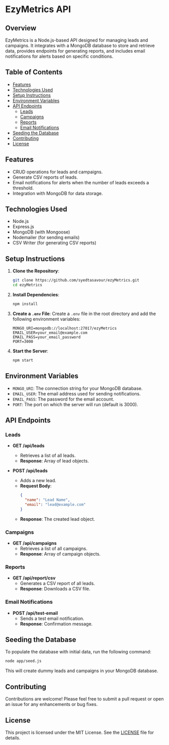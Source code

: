 # EzyMetrics API

## Overview

EzyMetrics is a Node.js-based API designed for managing leads and campaigns. It integrates with a MongoDB database to store and retrieve data, provides endpoints for generating reports, and includes email notifications for alerts based on specific conditions.

## Table of Contents

- [Features](#features)
- [Technologies Used](#technologies-used)
- [Setup Instructions](#setup-instructions)
- [Environment Variables](#environment-variables)
- [API Endpoints](#api-endpoints)
  - [Leads](#leads)
  - [Campaigns](#campaigns)
  - [Reports](#reports)
  - [Email Notifications](#email-notifications)
- [Seeding the Database](#seeding-the-database)
- [Contributing](#contributing)
- [License](#license)

## Features

- CRUD operations for leads and campaigns.
- Generate CSV reports of leads.
- Email notifications for alerts when the number of leads exceeds a threshold.
- Integration with MongoDB for data storage.

## Technologies Used

- Node.js
- Express.js
- MongoDB (with Mongoose)
- Nodemailer (for sending emails)
- CSV Writer (for generating CSV reports)

## Setup Instructions

1. **Clone the Repository**:
   ```bash
   git clone https://github.com/syedtasavour/ezyMetrics.git
   cd ezyMetrics
   ```

2. **Install Dependencies**:
   ```bash
   npm install
   ```

3. **Create a `.env` File**:
   Create a `.env` file in the root directory and add the following environment variables:
   ```plaintext
   MONGO_URI=mongodb://localhost:27017/ezyMetrics
   EMAIL_USER=your_email@example.com
   EMAIL_PASS=your_email_password
   PORT=3000
   ```

4. **Start the Server**:
   ```bash
   npm start
   ```

## Environment Variables

- `MONGO_URI`: The connection string for your MongoDB database.
- `EMAIL_USER`: The email address used for sending notifications.
- `EMAIL_PASS`: The password for the email account.
- `PORT`: The port on which the server will run (default is 3000).

## API Endpoints

### Leads

- **GET /api/leads**
  - Retrieves a list of all leads.
  - **Response**: Array of lead objects.

- **POST /api/leads**
  - Adds a new lead.
  - **Request Body**:
    ```json
    {
      "name": "Lead Name",
      "email": "lead@example.com"
    }
    ```
  - **Response**: The created lead object.

### Campaigns

- **GET /api/campaigns**
  - Retrieves a list of all campaigns.
  - **Response**: Array of campaign objects.

### Reports

- **GET /api/report/csv**
  - Generates a CSV report of all leads.
  - **Response**: Downloads a CSV file.

### Email Notifications

- **POST /api/test-email**
  - Sends a test email notification.
  - **Response**: Confirmation message.

## Seeding the Database

To populate the database with initial data, run the following command:

```bash
node app/seed.js
```

This will create dummy leads and campaigns in your MongoDB database.

## Contributing

Contributions are welcome! Please feel free to submit a pull request or open an issue for any enhancements or bug fixes.

## License

This project is licensed under the MIT License. See the [LICENSE](LICENSE) file for details.
